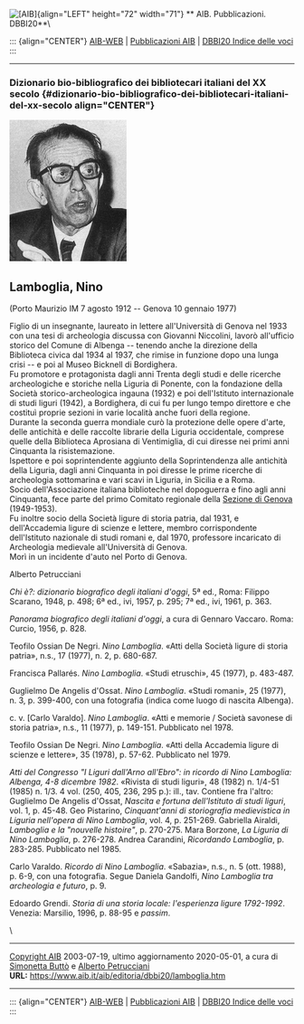 ![\[AIB\]](/aib/wi/aibv72.gif){align="LEFT" height="72" width="71"}
** AIB. Pubblicazioni. DBBI20**\

::: {align="CENTER"}
[AIB-WEB](/) \| [Pubblicazioni AIB](/pubblicazioni/) \| [DBBI20 Indice
delle voci](dbbi20.htm)
:::

------------------------------------------------------------------------

### Dizionario bio-bibliografico dei bibliotecari italiani del XX secolo {#dizionario-bio-bibliografico-dei-bibliotecari-italiani-del-xx-secolo align="CENTER"}

![\[Ritratto\]](lamboglia.jpg)

## Lamboglia, Nino

(Porto Maurizio IM 7 agosto 1912 -- Genova 10 gennaio 1977)

Figlio di un insegnante, laureato in lettere all\'Università di Genova
nel 1933 con una tesi di archeologia discussa con Giovanni Niccolini,
lavorò all\'ufficio storico del Comune di Albenga -- tenendo anche la
direzione della Biblioteca civica dal 1934 al 1937, che rimise in
funzione dopo una lunga crisi -- e poi al Museo Bicknell di Bordighera.\
Fu promotore e protagonista dagli anni Trenta degli studi e delle
ricerche archeologiche e storiche nella Liguria di Ponente, con la
fondazione della Società storico-archeologica ingauna (1932) e poi
dell\'Istituto internazionale di studi liguri (1942), a Bordighera, di
cui fu per lungo tempo direttore e che costituì proprie sezioni in varie
località anche fuori della regione.\
Durante la seconda guerra mondiale curò la protezione delle opere
d\'arte, delle antichità e delle raccolte librarie della Liguria
occidentale, comprese quelle della Biblioteca Aprosiana di Ventimiglia,
di cui diresse nei primi anni Cinquanta la risistemazione.\
Ispettore e poi soprintendente aggiunto della Soprintendenza alle
antichità della Liguria, dagli anni Cinquanta in poi diresse le prime
ricerche di archeologia sottomarina e vari scavi in Liguria, in Sicilia
e a Roma.\
Socio dell\'Associazione italiana biblioteche nel dopoguerra e fino agli
anni Cinquanta, fece parte del primo Comitato regionale della [Sezione
di Genova](/aib/stor/sezioni/lig.htm) (1949-1953).\
Fu inoltre socio della Società ligure di storia patria, dal 1931, e
dell\'Accademia ligure di scienze e lettere, membro corrispondente
dell\'Istituto nazionale di studi romani e, dal 1970, professore
incaricato di Archeologia medievale all\'Università di Genova.\
Morì in un incidente d\'auto nel Porto di Genova.

Alberto Petrucciani

*Chi è?: dizionario biografico degli italiani d\'oggi*, 5ª ed., Roma:
Filippo Scarano, 1948, p. 498; 6ª ed., ivi, 1957, p. 295; 7ª ed., ivi,
1961, p. 363.

*Panorama biografico degli italiani d\'oggi*, a cura di Gennaro Vaccaro.
Roma: Curcio, 1956, p. 828.

Teofilo Ossian De Negri. *Nino Lamboglia*. «Atti della Società ligure di
storia patria», n.s., 17 (1977), n. 2, p. 680-687.

Francisca Pallarés. *Nino Lamboglia*. «Studi etruschi», 45 (1977), p.
483-487.

Guglielmo De Angelis d\'Ossat. *Nino Lamboglia*. «Studi romani», 25
(1977), n. 3, p. 399-400, con una fotografia (indica come luogo di
nascita Albenga).

c\. v. \[Carlo Varaldo\]. *Nino Lamboglia*. «Atti e memorie / Società
savonese di storia patria», n.s., 11 (1977), p. 149-151. Pubblicato nel
1978.

Teofilo Ossian De Negri. *Nino Lamboglia*. «Atti della Accademia ligure
di scienze e lettere», 35 (1978), p. 57-62. Pubblicato nel 1979.

*Atti del Congresso \"I Liguri dall\'Arno all\'Ebro\": in ricordo di
Nino Lamboglia: Albenga, 4-8 dicembre 1982*. «Rivista di studi liguri»,
48 (1982) n. 1/4-51 (1985) n. 1/3. 4 vol. (250, 405, 236, 295 p.): ill.,
tav. Contiene fra l\'altro: Guglielmo De Angelis d\'Ossat, *Nascita e
fortuna dell\'Istituto di studi liguri*, vol. 1, p. 45-48. Geo
Pistarino, *Cinquant\'anni di storiografia medievistica in Liguria
nell\'opera di Nino Lamboglia*, vol. 4, p. 251-269. Gabriella Airaldi,
*Lamboglia e la \"nouvelle histoire\"*, p. 270-275. Mara Borzone, *La
Liguria di Nino Lamboglia*, p. 276-278. Andrea Carandini, *Ricordando
Lamboglia*, p. 283-285. Pubblicato nel 1985.

Carlo Varaldo. *Ricordo di Nino Lamboglia*. «Sabazia», n.s., n. 5 (ott.
1988), p. 6-9, con una fotografia. Segue Daniela Gandolfi, *Nino
Lamboglia tra archeologia e futuro*, p. 9.

Edoardo Grendi. *Storia di una storia locale: l\'esperienza ligure
1792-1992*. Venezia: Marsilio, 1996, p. 88-95 e *passim*.

\

------------------------------------------------------------------------

[Copyright AIB](/su-questo-sito/dichiarazione-di-copyright-aib-web/)
2003-07-19, ultimo aggiornamento 2020-05-01, a cura di [Simonetta
Buttò](/aib/redazione3.htm) e [Alberto
Petrucciani](/su-questo-sito/redazione-aib-web/)\
**URL:** https://www.aib.it/aib/editoria/dbbi20/lamboglia.htm

------------------------------------------------------------------------

::: {align="CENTER"}
[AIB-WEB](/) \| [Pubblicazioni AIB](/pubblicazioni/) \| [DBBI20 Indice
delle voci](dbbi20.htm)
:::
